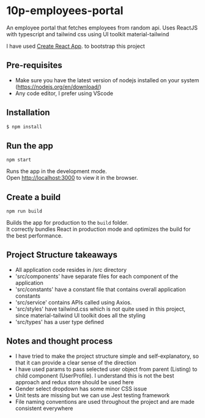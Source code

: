 # 10p-employees-portal

An employee portal that fetches employees from random api. Uses ReactJS with typescript and tailwind css using UI toolkit material-tailwind

I have used [Create React App](https://github.com/facebook/create-react-app). to bootstrap this project

## Pre-requisites

* Make sure you have the latest version of nodejs installed on your system (https://nodejs.org/en/download/)
* Any code editor, I prefer using VScode

## Installation

```bash
$ npm install
```

## Run the app

```npm start```

Runs the app in the development mode.\
Open [http://localhost:3000](http://localhost:3000) to view it in the browser.


## Create a build 

```npm run build```

Builds the app for production to the `build` folder.\
It correctly bundles React in production mode and optimizes the build for the best performance.


## Project Structure takeaways

* All application code resides in /src directory
* 'src/components' have separate files for each component of the application
* 'src/constants' have a constant file that contains overall application constants
* 'src/service' contains APIs called using Axios.
* 'src/styles' have tailwind.css which is not quite used in this project, since material-tailwind UI toolkit does all the styling
* 'src/types' has a user type defined 

## Notes and thought process

* I have tried to make the project structure simple and self-explanatory, so that it can provide a clear sense of the direction
* I have used params to pass selected user object from parent (Listing) to child component (UserProfile). I understand this is not the best approach and redux store should be used here
* Gender select dropdown has some minor CSS issue
* Unit tests are missing but we can use Jest testing framework
* File naming conventions are used throughout the project and are made consistent everywhere

